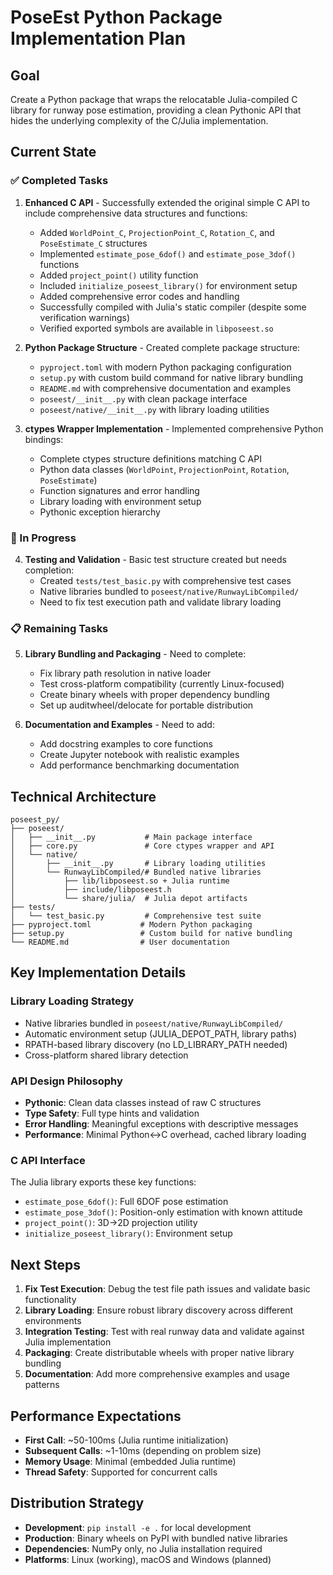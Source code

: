 # PoseEst Python Package Implementation Plan

## Goal
Create a Python package that wraps the relocatable Julia-compiled C library for runway pose estimation, providing a clean Pythonic API that hides the underlying complexity of the C/Julia implementation.

## Current State

### ✅ Completed Tasks

1. **Enhanced C API** - Successfully extended the original simple C API to include comprehensive data structures and functions:
   - Added `WorldPoint_C`, `ProjectionPoint_C`, `Rotation_C`, and `PoseEstimate_C` structures
   - Implemented `estimate_pose_6dof()` and `estimate_pose_3dof()` functions  
   - Added `project_point()` utility function
   - Included `initialize_poseest_library()` for environment setup
   - Added comprehensive error codes and handling
   - Successfully compiled with Julia's static compiler (despite some verification warnings)
   - Verified exported symbols are available in `libposeest.so`

2. **Python Package Structure** - Created complete package structure:
   - `pyproject.toml` with modern Python packaging configuration
   - `setup.py` with custom build command for native library bundling
   - `README.md` with comprehensive documentation and examples
   - `poseest/__init__.py` with clean package interface
   - `poseest/native/__init__.py` with library loading utilities

3. **ctypes Wrapper Implementation** - Implemented comprehensive Python bindings:
   - Complete ctypes structure definitions matching C API
   - Python data classes (`WorldPoint`, `ProjectionPoint`, `Rotation`, `PoseEstimate`)
   - Function signatures and error handling
   - Library loading with environment setup
   - Pythonic exception hierarchy

### 🔄 In Progress

4. **Testing and Validation** - Basic test structure created but needs completion:
   - Created `tests/test_basic.py` with comprehensive test cases
   - Native libraries bundled to `poseest/native/RunwayLibCompiled/`
   - Need to fix test execution path and validate library loading

### 📋 Remaining Tasks

5. **Library Bundling and Packaging** - Need to complete:
   - Fix library path resolution in native loader
   - Test cross-platform compatibility (currently Linux-focused)
   - Create binary wheels with proper dependency bundling
   - Set up auditwheel/delocate for portable distribution

6. **Documentation and Examples** - Need to add:
   - Add docstring examples to core functions
   - Create Jupyter notebook with realistic examples
   - Add performance benchmarking documentation

## Technical Architecture

```
poseest_py/
├── poseest/
│   ├── __init__.py           # Main package interface
│   ├── core.py               # Core ctypes wrapper and API
│   └── native/
│       ├── __init__.py       # Library loading utilities  
│       └── RunwayLibCompiled/# Bundled native libraries
│           ├── lib/libposeest.so + Julia runtime
│           ├── include/libposeest.h
│           └── share/julia/  # Julia depot artifacts
├── tests/
│   └── test_basic.py         # Comprehensive test suite
├── pyproject.toml           # Modern Python packaging
├── setup.py                 # Custom build for native bundling
└── README.md                # User documentation
```

## Key Implementation Details

### Library Loading Strategy
- Native libraries bundled in `poseest/native/RunwayLibCompiled/`
- Automatic environment setup (JULIA_DEPOT_PATH, library paths)
- RPATH-based library discovery (no LD_LIBRARY_PATH needed)
- Cross-platform shared library detection

### API Design Philosophy
- **Pythonic**: Clean data classes instead of raw C structures
- **Type Safety**: Full type hints and validation
- **Error Handling**: Meaningful exceptions with descriptive messages
- **Performance**: Minimal Python↔C overhead, cached library loading

### C API Interface
The Julia library exports these key functions:
- `estimate_pose_6dof()`: Full 6DOF pose estimation  
- `estimate_pose_3dof()`: Position-only estimation with known attitude
- `project_point()`: 3D→2D projection utility
- `initialize_poseest_library()`: Environment setup

## Next Steps

1. **Fix Test Execution**: Debug the test file path issues and validate basic functionality
2. **Library Loading**: Ensure robust library discovery across different environments
3. **Integration Testing**: Test with real runway data and validate against Julia implementation
4. **Packaging**: Create distributable wheels with proper native library bundling
5. **Documentation**: Add more comprehensive examples and usage patterns

## Performance Expectations

- **First Call**: ~50-100ms (Julia runtime initialization)
- **Subsequent Calls**: ~1-10ms (depending on problem size)  
- **Memory Usage**: Minimal (embedded Julia runtime)
- **Thread Safety**: Supported for concurrent calls

## Distribution Strategy

- **Development**: `pip install -e .` for local development
- **Production**: Binary wheels on PyPI with bundled native libraries
- **Dependencies**: NumPy only, no Julia installation required
- **Platforms**: Linux (working), macOS and Windows (planned)